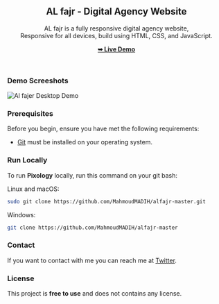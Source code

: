 <div align="center">
  
  
  <br />
  <br />

  <h2 align="center">AL fajr  - Digital Agency Website</h2>

  AL fajr is a fully responsive digital agency website, <br />Responsive for all devices, build using HTML, CSS, and JavaScript.

  <a href="https://keen-cactus-e27dc3.netlify.app/"><strong>➥ Live Demo</strong></a>

</div>

<br />

### Demo Screeshots

![Al fajer Desktop Demo](.0/des.png "Desktop Demo")

### Prerequisites

Before you begin, ensure you have met the following requirements:

* [Git](https://git-scm.com/downloads "Download Git") must be installed on your operating system.

### Run Locally

To run **Pixology** locally, run this command on your git bash:

Linux and macOS:

```bash
sudo git clone https://github.com/MahmoudMADIH/alfajr-master.git
```

Windows:

```bash
git clone https://github.com/MahmoudMADIH/alfajr-master
```

### Contact

If you want to contact with me you can reach me at [Twitter]((https://twitter.com/moood_der)).

### License

This project is **free to use** and does not contains any license.
